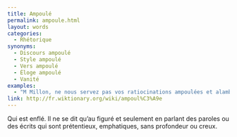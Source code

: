 ```yaml
---
title: Ampoulé
permalink: ampoule.html
layout: words
categories:
  - Rhétorique
synonyms:
  - Discours ampoulé
  - Style ampoulé
  - Vers ampoulé
  - Éloge ampoulé
  - Vanité
examples:
  - "M Millon, ne nous servez pas vos ratiocinations ampoulées et alambiquées!"
link: http://fr.wiktionary.org/wiki/ampoul%C3%A9e
---
```


Qui est enflé. Il ne se dit qu’au figuré et seulement en parlant des paroles ou des écrits qui sont prétentieux, emphatiques, sans profondeur ou creux.

